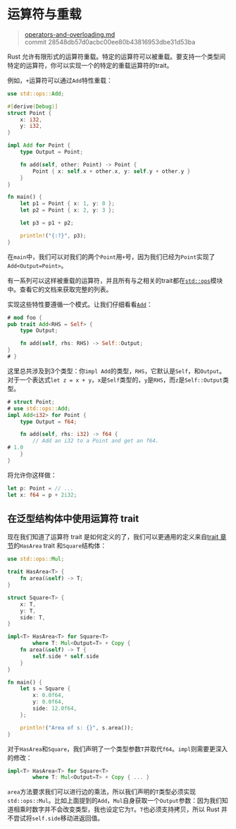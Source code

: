 # 运算符与重载

> [operators-and-overloading.md](https://github.com/rust-lang/rust/blob/stable/src/doc/book/operators-and-overloading.md)
> <br>
> commit 28548db57d0acbc00ee80b43816953dbe31d53ba

Rust 允许有限形式的运算符重载。特定的运算符可以被重载。要支持一个类型间特定的运算符，你可以实现一个的特定的重载运算符的trait。

例如，`+`运算符可以通过`Add`特性重载：

```rust
use std::ops::Add;

#[derive(Debug)]
struct Point {
    x: i32,
    y: i32,
}

impl Add for Point {
    type Output = Point;

    fn add(self, other: Point) -> Point {
        Point { x: self.x + other.x, y: self.y + other.y }
    }
}

fn main() {
    let p1 = Point { x: 1, y: 0 };
    let p2 = Point { x: 2, y: 3 };

    let p3 = p1 + p2;

    println!("{:?}", p3);
}
```

在`main`中，我们可以对我们的两个`Point`用`+`号，因为我们已经为`Point`实现了`Add<Output=Point>`。

有一系列可以这样被重载的运算符，并且所有与之相关的trait都在[`std::ops`](http://doc.rust-lang.org/stable/std/ops/)模块中。查看它的文档来获取完整的列表。

实现这些特性要遵循一个模式。让我们仔细看看[`Add`](http://doc.rust-lang.org/stable/std/ops/trait.Add.html)：

```rust
# mod foo {
pub trait Add<RHS = Self> {
    type Output;

    fn add(self, rhs: RHS) -> Self::Output;
}
# }
```

这里总共涉及到3个类型：你`impl Add`的类型，`RHS`，它默认是`Self`，和`Output`。对于一个表达式`let z = x + y`，`x`是`Self`类型的，`y`是`RHS`，而`z`是`Self::Output`类型。

```rust
# struct Point;
# use std::ops::Add;
impl Add<i32> for Point {
    type Output = f64;

    fn add(self, rhs: i32) -> f64 {
        // Add an i32 to a Point and get an f64.
# 1.0
    }
}
```

将允许你这样做：

```rust
let p: Point = // ...
let x: f64 = p + 2i32;
```

## 在泛型结构体中使用运算符 trait

现在我们知道了运算符 trait 是如何定义的了，我们可以更通用的定义来自[trait 章节]()的`HasArea` trait 和`Square`结构体：

```rust
use std::ops::Mul;

trait HasArea<T> {
    fn area(&self) -> T;
}

struct Square<T> {
    x: T,
    y: T,
    side: T,
}

impl<T> HasArea<T> for Square<T>
        where T: Mul<Output=T> + Copy {
    fn area(&self) -> T {
        self.side * self.side
    }
}

fn main() {
    let s = Square {
        x: 0.0f64,
        y: 0.0f64,
        side: 12.0f64,
    };

    println!("Area of s: {}", s.area());
}
```

对于`HasArea`和`Square`，我们声明了一个类型参数`T`并取代`f64`。`impl`则需要更深入的修改：

```rust
impl<T> HasArea<T> for Square<T>
        where T: Mul<Output=T> + Copy { ... }
```

`area`方法要求我们可以进行边的乘法，所以我们声明的`T`类型必须实现`std::ops::Mul`。比如上面提到的`Add`，`Mul`自身获取一个`Output`参数：因为我们知道相乘时数字并不会改变类型，我也设定它为`T`。`T`也必须支持拷贝，所以 Rust 并不尝试将`self.side`移动进返回值。
